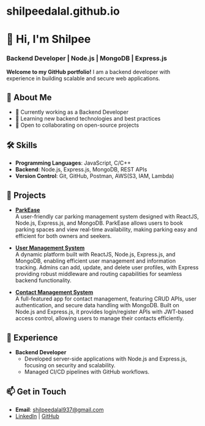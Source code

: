 # shilpeedalal.github.io
# 👋 Hi, I'm Shilpee
### Backend Developer | Node.js | MongoDB | Express.js

**Welcome to my GitHub portfolio!** I am a backend developer with experience in building scalable and secure web applications.

## 🚀 About Me
- 💼 Currently working as a Backend Developer
- 🌱 Learning new backend technologies and best practices
- 🤝 Open to collaborating on open-source projects

## 🛠 Skills
- **Programming Languages**: JavaScript, C/C++
- **Backend**: Node.js, Express.js, MongoDB, REST APIs
- **Version Control**: Git, GitHub, Postman, AWS(S3, IAM, Lambda)

## 📂 Projects

- [**ParkEase**](https://park-ease.netlify.app/)  
  A user-friendly car parking management system designed with ReactJS, Node.js, Express.js, and MongoDB. ParkEase allows users to book parking spaces and view real-time availability, making parking easy and efficient for both owners and seekers.

- [**User Management System**](https://node-sjl1.onrender.com)  
  A dynamic platform built with ReactJS, Node.js, Express.js, and MongoDB, enabling efficient user management and information tracking. Admins can add, update, and delete user profiles, with Express providing robust middleware and routing capabilities for seamless backend functionality.

- [**Contact Management System**](https://shilpeedalal.github.io/mycontacts-backend/)  
  A full-featured app for contact management, featuring CRUD APIs, user authentication, and secure data handling with MongoDB. Built on Node.js and Express.js, it provides login/register APIs with JWT-based access control, allowing users to manage their contacts efficiently.

## 💼 Experience
- **Backend Developer**  
  - Developed server-side applications with Node.js and Express.js, focusing on security and scalability.
  - Managed CI/CD pipelines with GitHub workflows.


## 📫 Get in Touch
- **Email**: shilpeedalal937@gmail.com
- [LinkedIn](https://www.linkedin.com/in/shilpee-dalal-466761224/) | [GitHub](https://github.com/shilpeedalal)

